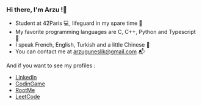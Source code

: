 ### Hi there, I'm Arzu !👋

* Student at 42Paris 💻, lifeguard in my spare time 🛟
* My favorite programming languages are C, C++, Python and Typescript 🧠
* I speak French, English, Turkish and a little Chinese 📢
* You can contact me at arzuguneslik@gmail.com 📬

And if you want to see my profiles :
- [LinkedIn](www.linkedin.com/in/arzu-guneslik-94116a183)
- [CodinGame](https://www.codingame.com/profile/a942f79585884b32e80fbe7e1b5de43c1540854)
- [RootMe](https://www.root-me.org/guneslik?lang=fr)
- [LeetCode](https://leetcode.com/Agunesli/)

<!--
**agunesli/agunesli** is a ✨ _special_ ✨ repository because its `README.md` (this file) appears on your GitHub profile.

Here are some ideas to get you started:

- 🔭 I’m currently working on ...
- 🌱 I’m currently learning ...
- 👯 I’m looking to collaborate on ...
- 🤔 I’m looking for help with ...
- 💬 Ask me about ...
- 📫 How to reach me: ...
- 😄 Pronouns: ...
- ⚡ Fun fact: ...
-->
